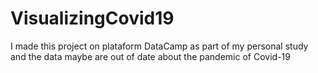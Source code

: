 # VisualizingCovid19
I made this project on plataform DataCamp as part of my personal study and the data maybe are out of date about the pandemic of Covid-19

